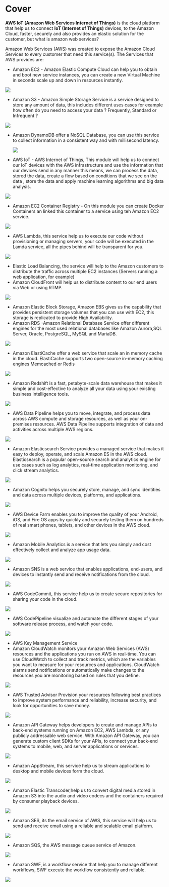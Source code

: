 # Cover

**AWS IoT \(Amazon Web Services Internet of Things\)**  is the cloud platform that help us to connect **IoT \(Internet of Things\)** devices, to the Amazon Cloud, faster, securely and also provides an elastic solution for the customer, but what is amazon web services?

Amazon Web Services \(AWS\) was created to expose the Amazon Cloud Services to every customer that need this service\(s\). The Services that AWS provides are:

* Amazon EC2 - Amazon Elastic Compute Cloud can help you to obtain and boot new service instances, you can create a new Virtual Machine in seconds scale up and down in resources instantly.

![](.gitbook/assets/s3.jpg)

* Amazon S3 - Amazon Simple Storage Service is a service designed to store any amount of data, this includes different uses cases for example how often do you need to access your data ? Frequently, Standard or Infrequent ?

![](.gitbook/assets/s31.jpg)

* Amazon DynamoDB offer a NoSQL Database, you can use this service to collect information in a consistent way and with millisecond latency.

  ![](.gitbook/assets/dynamo.jpg)

* AWS IoT - AWS Internet of Things, This module will help us to connect our IoT devices with the AWS infrastructure and use the information that our devices send in any manner this means, we can process the data, stored the data, create a flow based on conditions that we see on the data , store the data and apply machine learning algorithms and big data analysis.

![](.gitbook/assets/awsiot.jpg)

* Amazon EC2 Container Registry - On this module you can create Docker Containers an linked this container to a service using teh Amazon EC2 service.

![](.gitbook/assets/awscontainer.jpg)

* AWS Lambda, this service help us to execute our code without provisioning or managing servers, your code will be executed in the Lamda service, all the pipes behind will be transparent for you.

![](.gitbook/assets/lambda.jpg)

* Elastic Load Balancing, the service will help to the Amazon customers to distribute the traffic across multiple EC2 instances \(Servers running a web application, for example\)
* Amazon CloudFront will help us to distribute content to our end users via Web or using RTMP.

![](.gitbook/assets/cloudfront.jpg)

* Amazon Elastic Block Storage, Amazon EBS gives us the capability that provides persistent storage volumes that you can use with EC2, this storage is replicated to provide High Availability.
* Amazon RDS -Amazon Relational Database Service offer different engines for the most used relational databases like Amazon Aurora,SQL Server, Oracle, PostgreSQL, MySQL and MariaDB.

![](.gitbook/assets/awsrds.jpg)

* Amazon ElastiCache offer a web service that scale an in memory cache in the cloud. ElastiCache supports two open-source in-memory caching engines Memcached or Redis

![](.gitbook/assets/awselasticcache.jpg)

* Amazon Redshift is a fast, petabyte-scale data warehouse that makes it simple and cost-effective to analyze all your data using your existing business intelligence tools.

![](.gitbook/assets/79.jpg)

* AWS Data Pipeline helps you to move, integrate, and process data across AWS compute and storage resources, as well as your on-premises resources. AWS Data Pipeline supports integration of data and activities across multiple AWS regions.

![](.gitbook/assets/80.jpg)

* Amazon Elasticsearch Service provides a managed service that makes it easy to deploy, operate, and scale Amazon ES in the AWS cloud. Elasticsearch is a popular open-source search and analytics engine for use cases such as log analytics, real-time application monitoring, and click stream analytics.

![](.gitbook/assets/81.jpg)

* Amazon Cognito helps you securely store, manage, and sync identities and data across multiple devices, platforms, and applications.

![](.gitbook/assets/82.jpg)

* AWS Device Farm enables you to improve the quality of your Android, iOS, and Fire OS apps by quickly and securely testing them on hundreds of real smart phones, tablets, and other devices in the AWS cloud.

![](.gitbook/assets/83.jpg)

* Amazon Mobile Analytics is a service that lets you simply and cost effectively collect and analyze app usage data.

![](.gitbook/assets/84.jpg)

* Amazon SNS is a web service that enables applications, end-users, and devices to instantly send and receive notifications from the cloud.

![](.gitbook/assets/85.jpg)

* AWS CodeCommit, this service help us to create secure repositories for sharing your code in the cloud.

![](.gitbook/assets/86.jpg)

* AWS CodePipeline visualize and automate the different stages of your software release process, and watch your code.

![](.gitbook/assets/87.jpg)

* AWS Key Management Service 
* Amazon CloudWatch monitors your Amazon Web Services \(AWS\) resources and the applications you run on AWS in real-time. You can use CloudWatch to collect and track metrics, which are the variables you want to measure for your resources and applications. CloudWatch alarms send notifications or automatically make changes to the resources you are monitoring based on rules that you define.

![](.gitbook/assets/88.jpg)

* AWS Trusted Advisor Provision your resources following best practices to improve system performance and reliability, increase security, and look for opportunities to save money.

![](.gitbook/assets/89.jpg)

* Amazon API Gateway helps developers to create and manage APIs to back-end systems running on Amazon EC2, AWS Lambda, or any publicly addressable web service. With Amazon API Gateway, you can generate custom client SDKs for your APIs, to connect your back-end systems to mobile, web, and server applications or services.

![](.gitbook/assets/90.jpg)

* Amazon AppStream, this service help us to stream applications to desktop and mobile devices form the cloud.

![](.gitbook/assets/91.jpg)

* Amazon Elastic Transcoder,help us to convert digital media stored in Amazon S3 into the audio and video codecs and the containers required by consumer playback devices.

![](.gitbook/assets/92.jpg)

* Amazon SES, its the email service of AWS, this service will help us to send and receive email using a reliable and scalable email platform.

![](.gitbook/assets/93.jpg)

* Amazon SQS, the AWS message queue service of Amazon.

![](.gitbook/assets/94.jpg)

* Amazon SWF, is a workflow service that help you to manage different workflows, SWF execute the workflow consistently and reliable.

![](.gitbook/assets/95.jpg)

